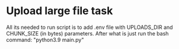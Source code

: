 # Upload large file task
All its needed to run script is to add .env file with UPLOADS_DIR and CHUNK_SIZE (in bytes) parameters.
After what is just run the bash command: "python3.9 main.py"

